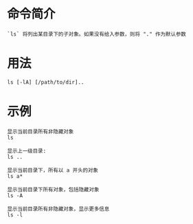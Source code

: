 # 命令简介 

	`ls` 将列出某目录下的子对象。如果没有给入参数，则将 "." 作为默认参数

# 用法

	ls [-lA] [/path/to/dir]..
	
# 示例

	显示当前目录所有非隐藏对象
	ls
	
	显示上一级目录:
	ls ..
	
	显示当前目录下，所有以 a 开头的对象
	ls a*
	
	显示当前目录下所有对象，包括隐藏对象
	ls -A
	
	显示当前目录所有非隐藏对象，显示更多信息
	ls -l
	
